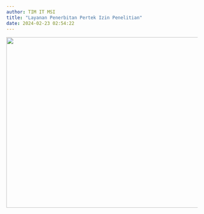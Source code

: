 ```yaml
---
author: TIM IT MSI
title: "Layanan Penerbitan Pertek Izin Penelitian"
date: 2024-02-23 02:54:22
---
```

<p><img src="/images/WCSs5BzX3HTd2QaD3po7.png" alt="" width="636" height="449" /></p>
